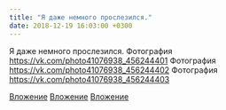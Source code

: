 ```yaml
---
title: "Я даже немного прослезился."
date: 2018-12-19 16:03:00 +0300
---
```


Я даже немного прослезился.
Фотография
https://vk.com/photo41076938_456244401
Фотография
https://vk.com/photo41076938_456244402
Фотография
https://vk.com/photo41076938_456244403

[Вложение](https://vk.com/photo41076938_456244401)
[Вложение](https://vk.com/photo41076938_456244402)
[Вложение](https://vk.com/photo41076938_456244403)
